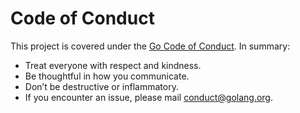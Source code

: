 # Code of Conduct

This project is covered under the [Go Code of Conduct][]. In summary:

-   Treat everyone with respect and kindness.
-   Be thoughtful in how you communicate.
-   Don’t be destructive or inflammatory.
-   If you encounter an issue, please mail conduct@golang.org.

[Go Code of Conduct]: https://golang.org/conduct
